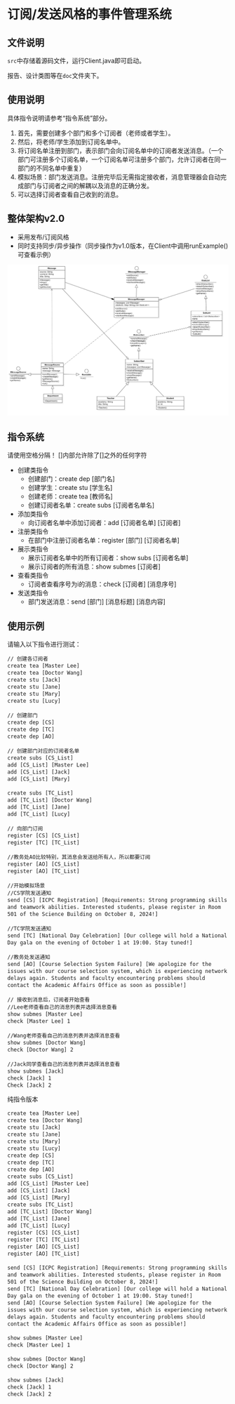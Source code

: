 # 订阅/发送风格的事件管理系统

## 文件说明

`src`中存储着源码文件，运行Client.java即可启动。

报告、设计类图等在`doc`文件夹下。

## 使用说明

具体指令说明请参考“指令系统”部分。

1. 首先，需要创建多个部门和多个订阅者（老师或者学生）。
2. 然后，将老师/学生添加到订阅名单中。
3. 将订阅名单注册到部门，表示部门会向订阅名单中的订阅者发送消息。（一个部门可注册多个订阅名单，一个订阅名单可注册多个部门，允许订阅者在同一部门的不同名单中重复）
4. 模拟场景：部门发送消息。注册完毕后无需指定接收者，消息管理器会自动完成部门与订阅者之间的解耦以及消息的正确分发。
5. 可以选择订阅者查看自己收到的消息。

## 整体架构v2.0

* 采用发布/订阅风格
* 同时支持同步/异步操作（同步操作为v1.0版本，在Client中调用runExample()可查看示例）

![](doc/类图v2.0.jpg)

## 指令系统

请使用空格分隔！
[]内部允许除了[]之外的任何字符

* 创建类指令
  * 创建部门：create dep [部门名]
  * 创建学生：create stu [学生名]
  * 创建老师：create tea [教师名]
  * 创建订阅者名单：create subs [订阅者名单名]
* 添加类指令
  * 向订阅者名单中添加订阅者：add [订阅者名单] [订阅者] 
* 注册类指令
  * 在部门中注册订阅者名单：register [部门] [订阅者名单]
* 展示类指令
  * 展示订阅者名单中的所有订阅者：show subs [订阅者名单]
  * 展示订阅者的所有消息：show submes [订阅者]
* 查看类指令
  * 订阅者查看序号为i的消息：check [订阅者] [消息序号]
* 发送类指令
  * 部门发送消息：send [部门] [消息标题] [消息内容]				

## 使用示例

请输入以下指令进行测试：

```command
// 创建各订阅者
create tea [Master Lee]
create tea [Doctor Wang]
create stu [Jack]
create stu [Jane]
create stu [Mary]
create stu [Lucy]

// 创建部门
create dep [CS]
create dep [TC]
create dep [AO]

// 创建部门对应的订阅者名单
create subs [CS_List]
add [CS_List] [Master Lee]
add [CS_List] [Jack]
add [CS_List] [Mary]

create subs [TC_List]
add [TC_List] [Doctor Wang]
add [TC_List] [Jane]
add [TC_List] [Lucy]

// 向部门订阅
register [CS] [CS_List]
register [TC] [TC_List]

//教务处AO比较特别，其消息会发送给所有人，所以都要订阅
register [AO] [CS_List]
register [AO] [TC_List]

//开始模拟场景
//CS学院发送通知
send [CS] [ICPC Registration] [Requirements: Strong programming skills and teamwork abilities. Interested students, please register in Room 501 of the Science Building on October 8, 2024!]

//TC学院发送通知
send [TC] [National Day Celebration] [Our college will hold a National Day gala on the evening of October 1 at 19:00. Stay tuned!]

//教务处发送通知
send [AO] [Course Selection System Failure] [We apologize for the issues with our course selection system, which is experiencing network delays again. Students and faculty encountering problems should contact the Academic Affairs Office as soon as possible!]

// 接收到消息后，订阅者开始查看
//Lee老师查看自己的消息列表并选择消息查看
show submes [Master Lee]
check [Master Lee] 1

//Wang老师查看自己的消息列表并选择消息查看
show submes [Doctor Wang]
check [Doctor Wang] 2

//Jack同学查看自己的消息列表并选择消息查看
show submes [Jack]
check [Jack] 1
Check [Jack] 2
```

纯指令版本

``````Command
create tea [Master Lee]
create tea [Doctor Wang]
create stu [Jack]
create stu [Jane]
create stu [Mary]
create stu [Lucy]
create dep [CS]
create dep [TC]
create dep [AO]
create subs [CS_List]
add [CS_List] [Master Lee]
add [CS_List] [Jack]
add [CS_List] [Mary]
create subs [TC_List]
add [TC_List] [Doctor Wang]
add [TC_List] [Jane]
add [TC_List] [Lucy]
register [CS] [CS_List]
register [TC] [TC_List]
register [AO] [CS_List]
register [AO] [TC_List]

send [CS] [ICPC Registration] [Requirements: Strong programming skills and teamwork abilities. Interested students, please register in Room 501 of the Science Building on October 8, 2024!]
send [TC] [National Day Celebration] [Our college will hold a National Day gala on the evening of October 1 at 19:00. Stay tuned!]
send [AO] [Course Selection System Failure] [We apologize for the issues with our course selection system, which is experiencing network delays again. Students and faculty encountering problems should contact the Academic Affairs Office as soon as possible!]

show submes [Master Lee]
check [Master Lee] 1

show submes [Doctor Wang]
check [Doctor Wang] 2

show submes [Jack]
check [Jack] 1
check [Jack] 2

``````





